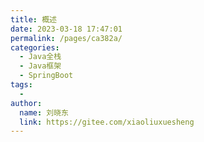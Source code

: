 ```yaml
---
title: 概述
date: 2023-03-18 17:47:01
permalink: /pages/ca382a/
categories:
  - Java全栈
  - Java框架
  - SpringBoot
tags:
  - 
author: 
  name: 刘晓东
  link: https://gitee.com/xiaoliuxuesheng
---
```

